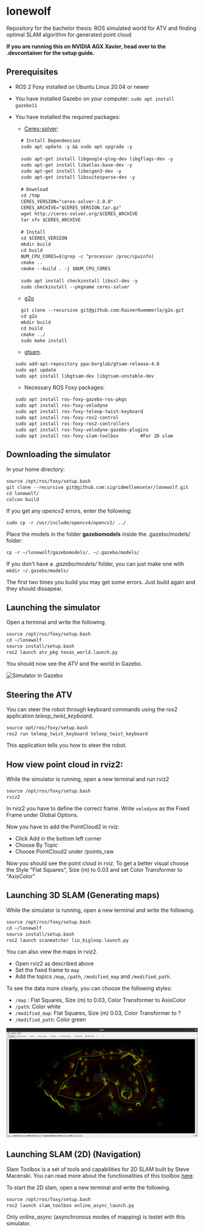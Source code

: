 # lonewolf
Repository for the bachelor thesis: ROS simulated world for ATV and finding optimal SLAM algorithm for generated point cloud

**If you are running this on NVIDIA AGX Xavier, head over to the .devcontainer for the setup guide.**

## Prerequisites
- ROS 2 Foxy installed on Ubuntu Linux 20.04 or newer
- You have installed Gazebo on your computer: ```sudo apt install gazebo11```
- You have installed the required packages: 
  - [Ceres-solver](https://brucknem.github.io/posts/install-ceres-solver/): 
  ```
    # Install Dependencies
    sudo apt update -y && sudo apt upgrade -y

    sudo apt-get install libgoogle-glog-dev libgflags-dev -y
    sudo apt-get install libatlas-base-dev -y
    sudo apt-get install libeigen3-dev -y
    sudo apt-get install libsuitesparse-dev -y

    # Download
    cd /tmp
    CERES_VERSION="ceres-solver-2.0.0"
    CERES_ARCHIVE="$CERES_VERSION.tar.gz"
    wget http://ceres-solver.org/$CERES_ARCHIVE
    tar xfv $CERES_ARCHIVE

    # Install
    cd $CERES_VERSION
    mkdir build
    cd build
    NUM_CPU_CORES=$(grep -c ^processor /proc/cpuinfo)
    cmake ..
    cmake --build . -j $NUM_CPU_CORES

    sudo apt install checkinstall libssl-dev -y
    sudo checkinstall --pkgname ceres-solver
  ```
  - [g2o](https://github.com/RainerKuemmerle/g2o)
  ```
    git clone --recursive git@github.com:RainerKuemmerle/g2o.git
    cd g2o
    mkdir build
    cd build
    cmake ../
    sudo make install
  ```

  - [gtsam](https://github.com/borglab/gtsam). 
  ```
  sudo add-apt-repository ppa:borglab/gtsam-release-4.0
  sudo apt update
  sudo apt install libgtsam-dev libgtsam-unstable-dev
  ```
  - Necessary ROS Foxy packages: 
  ```
  sudo apt install ros-foxy-gazebo-ros-pkgs
  sudo apt install ros-foxy-velodyne 
  sudo apt install ros-foxy-teleop-twist-keyboard
  sudo apt install ros-foxy-ros2-control
  sudo apt install ros-foxy-ros2-controllers
  sudo apt install ros-foxy-velodyne-gazebo-plugins
  sudo apt install ros-foxy-slam-toolbox        #For 2D slam
  ```

## Downloading the simulator
In your home directory:
```
source /opt/ros/foxy/setup.bash
git clone --recursive git@github.com:sigridmellemseter/lonewolf.git
cd lonewolf/
colcon build
```
If you get any *opencv2* errors, enter the following: 
```
sudo cp -r /usr/include/opencv4/opencv2/ ../
```

Place the models in the folder **gazebomodels** inside the .gazebo/models/ folder:

```
cp -r ~/lonewolf/gazebomodels/. ~/.gazebo/models/
```

If you don't have a *.gazebo/models/* folder, you can just make one with ```mkdir ~/.gazebo/models/```

The first two times you build you may get some errors. Just build again and they should dissapear. 


## Launching the simulator
Open a terminal and write the following. 
```
source /opt/ros/foxy/setup.bash
cd ~/lonewolf
source install/setup.bash
ros2 launch atv_pkg texas_world.launch.py
```
You should now see the ATV and the world in Gazebo. 

![Simulator in Gazebo](.images/launchwordls.png "Simulator")

## Steering the ATV
You can steer the robot through keyboard commands using the ros2 application *teleop_twist_keyboard*.

```
source opt/ros/foxy/setup.bash
ros2 run teleop_twist_keyboard teleop_twist_keyboard
```
This application tells you how to steer the robot. 

## How view point cloud in rviz2: 
While the simulator is running, open a new terminal and run rviz2 
```
source /opt/ros/foxy/setup.bash
rviz2 
```

In rviz2 you have to define the correct frame. Write `velodyne` as the Fixed Frame under Global Options. 

Now you have to add the PointCloud2 in rviz: 
- Click Add in the bottom left corner 
- Choose By Topic 
- Choose PointCloud2 under /points_raw

Now you should see the point cloud in rviz. To get a better visual choose the Style "Flat Squares", Size (m) to 0.03 and set Color Transformer to "AxisColor"

## Launching 3D SLAM (Generating maps)
While the simulator is running, open a new terminal and write the following. 
```
source /opt/ros/foxy/setup.bash
cd ~/lonewolf
source install/setup.bash
ros2 launch scanmatcher lio_bigloop.launch.py
```
You can also view the maps in rviz2. 
- Open rviz2 as described above 
- Set the fixed frame to `map` 
- Add the topics `/map`, `/path`, `/modified_map` and `/modified_path`. 
  
To see the data more clearly, you can choose the following styles: 
- `/map` : Flat Squares, Size (m) to 0.03, Color Transformer to AxisColor
- `/path`: Color white
- `/modified_map`: Flat Squares, Size (m) 0.03, Color Transformer to ? 
- `/modified_path`: Color green

![Map, path, modified map and modified path i Rviz2](.images/SLAMcorrect.png "map from point cloud and SLAM")


## Launching SLAM (2D) (Navigation)
Slam Toolbox is a set of tools and capabilities for 2D SLAM built by Steve Macenski. You can read more about the functionalities of this toolbox [here](https://github.com/SteveMacenski/slam_toolbox).

To start the 2D slam, open a new terminal and write the following. 
```
source /opt/ros/foxy/setup.bash
ros2 launch slam_toolbox online_async_launch.py
```
Only *online_async* (asynchronous modes of mapping) is testet with this simulator. 


